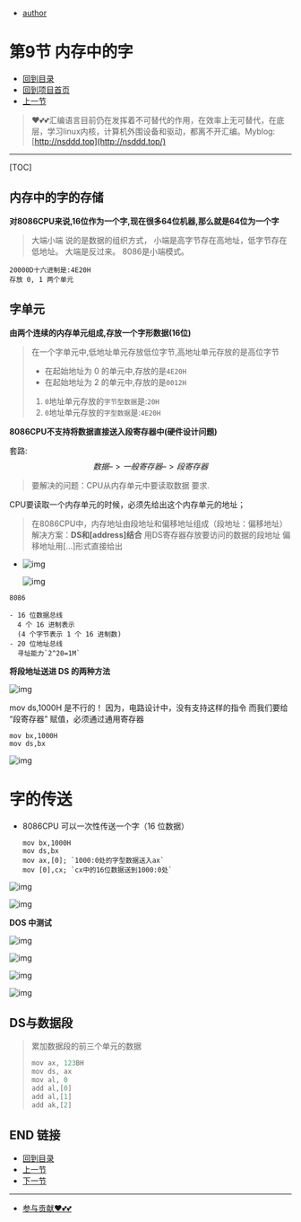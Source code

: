 + [author](https://github.com/3293172751)
# 第9节 内存中的字
+ [回到目录](../README.md)
+ [回到项目首页](../../README.md)
+ [上一节](8.md)
> ❤️💕💕汇编语言目前仍在发挥着不可替代的作用，在效率上无可替代，在底层，学习linux内核，计算机外围设备和驱动，都离不开汇编。Myblog:[http://nsddd.top](http://nsddd.top/)
---
[TOC]

## 内存中的字的存储

**对8086CPU来说,16位作为一个字,现在很多64位机器,那么就是64位为一个字**

> 大端小端 说的是数据的组织方式，
> 小端是高字节存在高地址，低字节存在低地址。
> 大端是反过来。
> 8086是小端模式。

```
20000D十六进制是:4E20H 
存放 0, 1 两个单元
```



## 字单元

**由两个连续的内存单元组成,存放一个字形数据(16位)**

> 在一个字单元中,低地址单元存放低位字节,高地址单元存放的是高位字节
>
> + 在起始地址为 0 的单元中,存放的是`4E20H`
> + 在起始地址为 2 的单元中,存放的是`0012H`
>
> 1. `0`地址单元存放的`字节型数据`是:`20H`
> 2. `0`地址单元存放的`字型数据`是:`4E20H`



**8086CPU不支持将数据直接送入段寄存器中(硬件设计问题)**

套路:$$数据–>一般寄存器–>段寄存器$$

> 要解决的问题：CPU从内存单元中要读取数据
> 要求.



CPU要读取一个内存单元的时候，必须先给出这个内存单元的地址；

> 在8086CPU中，内存地址由段地址和偏移地址组成（段地址：偏移地址）
> 解决方案：**DS和[address]结合**
> 用DS寄存器存放要访问的数据的段地址
> 偏移地址用[...]形式直接给出

- ![img](https://img-blog.csdnimg.cn/20200825224000652.png#pic_center)

  ![img](assets/20200825224017892.png)



```
8086

- 16 位数据总线
  4 个 16 进制表示
  (4 个字节表示 1 个 16 进制数)
- 20 位地址总线
  寻址能力`2^20=1M`
```



**将段地址送进 DS 的两种方法**

![img](assets/20200826230921271.png)

mov ds,1000H 是不行的！
因为，电路设计中，没有支持这样的指令
而我们要给 “段寄存器” 赋值，必须通过通用寄存器

```
mov bx,1000H
mov ds,bx
```

![img](assets/20200826231302369.png)





# 字的传送

- 8086CPU 可以一次性传送一个字（16 位数据）

  ```
  mov bx,1000H
  mov ds,bx
  mov ax,[0]; `1000:0处的字型数据送入ax`
  mov [0],cx; `cx中的16位数据送到1000:0处`
  ```

![img](assets/watermark,type_ZmFuZ3poZW5naGVpdGk,shadow_10,text_aHR0cHM6Ly9ibG9nLmNzZG4ubmV0L0xhd3Nzc3NDYXQ=,size_16,color_FFFFFF,t_70-165941956640414.png)



![img](assets/watermark,type_ZmFuZ3poZW5naGVpdGk,shadow_10,text_aHR0cHM6Ly9ibG9nLmNzZG4ubmV0L0xhd3Nzc3NDYXQ=,size_16,color_FFFFFF,t_70-165941956640417.png)


**DOS 中测试**

![img](assets/20200827001057319.png)

![img](assets/watermark,type_ZmFuZ3poZW5naGVpdGk,shadow_10,text_aHR0cHM6Ly9ibG9nLmNzZG4ubmV0L0xhd3Nzc3NDYXQ=,size_16,color_FFFFFF,t_70-165941956640518.png)



![img](assets/watermark,type_ZmFuZ3poZW5naGVpdGk,shadow_10,text_aHR0cHM6Ly9ibG9nLmNzZG4ubmV0L0xhd3Nzc3NDYXQ=,size_16,color_FFFFFF,t_70-165941956640519.png)

![img](assets/watermark,type_ZmFuZ3poZW5naGVpdGk,shadow_10,text_aHR0cHM6Ly9ibG9nLmNzZG4ubmV0L0xhd3Nzc3NDYXQ=,size_16,color_FFFFFF,t_70-165941956640520.png)



## DS与数据段

> 累加数据段的前三个单元的数据
>
> ```ASN.1
> mov ax, 123BH
> mov ds, ax
> mov al, 0
> add al,[0]
> add al,[1]
> add ak,[2]
> ```

## END 链接

+ [回到目录](../README.md)
+ [上一节](8.md)
+ [下一节](10.md)
---
+ [参与贡献❤️💕💕](https://github.com/3293172751/Block_Chain/blob/master/Git/git-contributor.md)